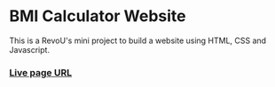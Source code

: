 # BMI Calculator Website
This is a RevoU's mini project to build a website using HTML, CSS and Javascript.

### [Live page URL](https://revou-fundamental-course.github.io/28-oct-24-benefit8/)
